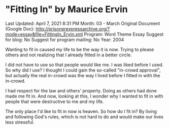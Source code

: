 # "Fitting In" by Maurice Ervin

Last Updated: April 7, 2021 8:31 PM
Month: 03 - March
Original Document (Google Doc): http://prisonerexpressarchive.org/?mode=essay&file=FittingIn_Ervin.xml
Program: Word Theme Essay
Suggest for blog: No
Suggest for program mailing: No
Year: 2004

Wanting to fit in caused my life to be the way it is now. Trying to please others and not realizing that I already fitted in a better circle.

I did not have to use so that people would like me. I was liked before I used. So why did I use? I thought I could gain the so-called "in-crowd approval", but actually the real in-crowd was the way I lived before I fitted in with the in-crowd.

I had respect for the law and others' property. Doing as others had done made me fit in. And now, looking at this, I wonder why I wanted to fit in with people that were destructive to me and my life.

The only place I'd like to fit in now is heaven. So how do I fit in? By living and following God's rules, which is not hard to do and would make our lives less stressful.